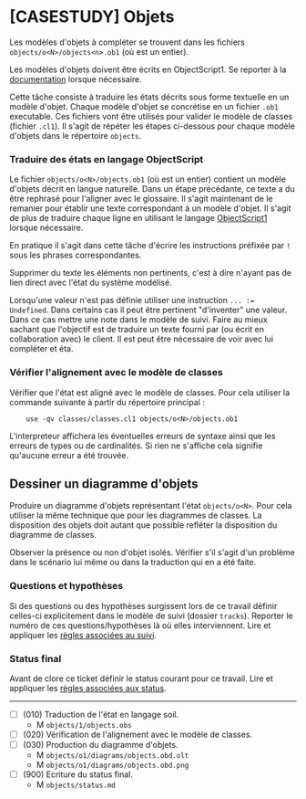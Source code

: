 # [CASESTUDY] Objets

Les modèles d'objets à compléter se trouvent dans les fichiers
``objects/o<N>/objects<n>.ob1`` (où <N> est un entier).

Les modèles d'objets doivent être écrits en ObjectScript1.
Se reporter à la [documentation](https://modelscript.readthedocs.io/en/latest/scripts/objects1/index.html) lorsque nécessaire.

Cette tâche consiste à traduire les états décrits sous forme 
textuelle en un modèle d'objet. Chaque modèle d'objet se concrétise
en un fichier ``.ob1`` executable. Ces fichiers vont être 
utilisés pour valider le modèle de classes (fichier ``.cl1``).
Il s'agit de répéter les étapes ci-dessous pour chaque modèle d'objets
dans le répertoire ``objects``.

### Traduire des états en langage ObjectScript

Le fichier ``objects/o<N>/objects.ob1`` (où <N> est un entier) 
contient un  modèle d'objets décrit en langue naturelle.
Dans un étape précédante, ce texte a du être rephrasé pour l'aligner avec
le glossaire. Il s'agit maintenant de le remanier pour établir
une texte correspondant à un modèle d'objet. Il s'agit de plus de traduire
chaque ligne en utilisant le langage 
[ObjectScript1](https://modelscript.readthedocs.io/en/latest/scripts/objects1/index.html) lorsque nécessaire.

En pratique il s'agit dans cette tâche d'écrire les instructions 
préfixée par ``!`` sous les phrases correspondantes.

Supprimer du texte les éléments non pertinents, c'est à dire n'ayant
pas de lien direct avec l'état du système modélisé.

Lorsqu'une valeur n'est pas définie utiliser une instruction
``... := Undefined``. Dans certains cas il peut être pertinent "d'inventer"
une valeur. Dans ce cas mettre une note dans le modèle de suivi.
Faire au mieux sachant que l'objectif est de traduire un texte fourni
par (ou écrit en collaboration avec) le client. Il est peut être nécessaire
de voir avec lui compléter et éta.

### Vérifier l'alignement avec le modèle de classes 

Vérifier que l'état est aligné avec le modèle de classes.
Pour cela utiliser la commande suivante à partir du répertoire principal :
```
    use -qv classes/classes.cl1 objects/o<N>/objects.ob1
```
L'interpreteur affichera les éventuelles erreurs de syntaxe
ainsi que les erreurs de types ou de cardinalités. Si rien ne s'affiche
cela signifie qu'aucune erreur a été trouvée.

## Dessiner un diagramme d'objets

Produire un diagramme d'objets représentant l'état ``objects/o<N>``.
Pour cela utiliser la même technique que pour les diagrammes de classes.
La disposition des objets doit autant que possible refléter
la disposition du diagramme de classes. 

Observer la présence ou non d'objet isolés. Vérifier s'il s'agit d'un
problème dans le scénario lui même ou dans la traduction qui en a été
faite.

### Questions et hypothèses

Si des questions ou des hypothèses surgissent lors de ce travail
définir celles-ci explicitement dans le modèle de suivi
(dossier ``tracks``). Reporter le numéro de ces questions/hypothèses
là où elles interviennent. Lire et appliquer les [règles associées au suivi](https://modelscript.readthedocs.io/en/latest/scripts/tracks/index.html#rules). 
 
### Status final

Avant de clore ce ticket définir le status courant pour ce travail. Lire et appliquer les [règles associées aux status](https://modelscript.readthedocs.io/en/latest/methods/status/index.html#rules).
________

- [ ] (010) Traduction de l'état en langage soil.
    - M ``objects/1/objects.obs``
- [ ] (020) Vérification de l'alignement avec le modèle de classes.
- [ ] (030) Production du diagramme d'objets.
    - M ``objects/o1/diagrams/objects.obd.olt``
    - M ``objects/o1/diagrams/objects.obd.png``
- [ ] (900) Ecriture du status final.
    - M ``objects/status.md``

    

    
